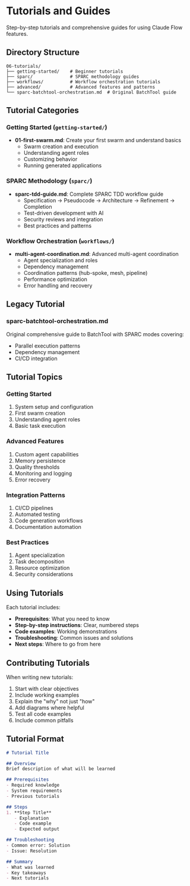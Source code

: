 # Tutorials and Guides

Step-by-step tutorials and comprehensive guides for using Claude Flow features.

## Directory Structure

```
06-tutorials/
├── getting-started/    # Beginner tutorials
├── sparc/              # SPARC methodology guides
├── workflows/          # Workflow orchestration tutorials
├── advanced/           # Advanced features and patterns
└── sparc-batchtool-orchestration.md  # Original BatchTool guide
```

## Tutorial Categories

### Getting Started (`getting-started/`)
- **01-first-swarm.md**: Create your first swarm and understand basics
  - Swarm creation and execution
  - Understanding agent roles
  - Customizing behavior
  - Running generated applications

### SPARC Methodology (`sparc/`)
- **sparc-tdd-guide.md**: Complete SPARC TDD workflow guide
  - Specification → Pseudocode → Architecture → Refinement → Completion
  - Test-driven development with AI
  - Security reviews and integration
  - Best practices and patterns

### Workflow Orchestration (`workflows/`)
- **multi-agent-coordination.md**: Advanced multi-agent coordination
  - Agent specialization and roles
  - Dependency management
  - Coordination patterns (hub-spoke, mesh, pipeline)
  - Performance optimization
  - Error handling and recovery

## Legacy Tutorial

### sparc-batchtool-orchestration.md
Original comprehensive guide to BatchTool with SPARC modes covering:
- Parallel execution patterns
- Dependency management
- CI/CD integration

## Tutorial Topics

### Getting Started
1. System setup and configuration
2. First swarm creation
3. Understanding agent roles
4. Basic task execution

### Advanced Features
1. Custom agent capabilities
2. Memory persistence
3. Quality thresholds
4. Monitoring and logging
5. Error recovery

### Integration Patterns
1. CI/CD pipelines
2. Automated testing
3. Code generation workflows
4. Documentation automation

### Best Practices
1. Agent specialization
2. Task decomposition
3. Resource optimization
4. Security considerations

## Using Tutorials

Each tutorial includes:
- **Prerequisites**: What you need to know
- **Step-by-step instructions**: Clear, numbered steps
- **Code examples**: Working demonstrations
- **Troubleshooting**: Common issues and solutions
- **Next steps**: Where to go from here

## Contributing Tutorials

When writing new tutorials:
1. Start with clear objectives
2. Include working examples
3. Explain the "why" not just "how"
4. Add diagrams where helpful
5. Test all code examples
6. Include common pitfalls

## Tutorial Format

```markdown
# Tutorial Title

## Overview
Brief description of what will be learned

## Prerequisites
- Required knowledge
- System requirements
- Previous tutorials

## Steps
1. **Step Title**
   - Explanation
   - Code example
   - Expected output

## Troubleshooting
- Common error: Solution
- Issue: Resolution

## Summary
- What was learned
- Key takeaways
- Next tutorials
```
